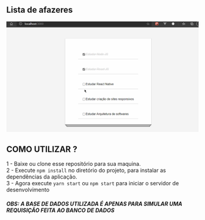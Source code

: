 ## Lista de afazeres

![demo](https://github.com/ProgramadorLeandroSantos/React_app/blob/master/demostracao.gif)

## COMO UTILIZAR ?
1 - Baixe ou clone esse repositório para sua maquina. <br/>
2 - Execute `npm install` no diretório do projeto, para instalar as dependências da aplicação. <br/>
3 - Agora execute `yarn start` ou `npm start` para iniciar o servidor de desenvolvimento

##### OBS: A BASE DE DADOS UTILIZADA É APENAS PARA SIMULAR UMA REQUISIÇÃO FEITA AO BANCO DE DADOS
